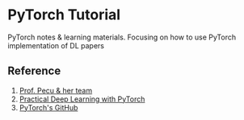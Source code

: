 # PyTorch Tutorial

PyTorch notes & learning materials. Focusing on how to use PyTorch implementation of DL papers

## Reference 
1. [Prof. Pecu & her team](https://github.com/pecu/PyTorch_CSX)
2. [Practical Deep Learning  with PyTorch](https://www.udemy.com/practical-deep-learning-with-pytorch/learn/v4/overview)
3. [PyTorch's GitHub](https://github.com/pytorch)

